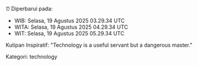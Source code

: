 ⏰ Diperbarui pada:
- WIB: Selasa, 19 Agustus 2025 03.29.34 UTC
- WITA: Selasa, 19 Agustus 2025 04.29.34 UTC
- WIT: Selasa, 19 Agustus 2025 05.29.34 UTC

Kutipan Inspiratif:
"Technology is a useful servant but a dangerous master."


Kategori: technology

